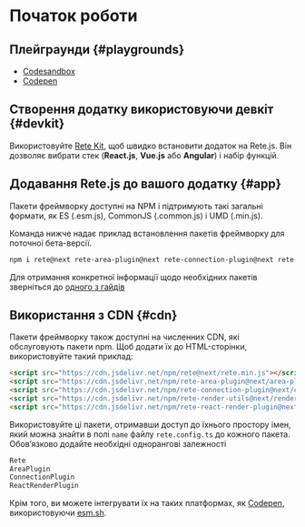 # Початок роботи


## Плейграунди {#playgrounds}

- [Codesandbox](https://codesandbox.io/s/rete-js-v2-yrzxe5)
- [Codepen](https://codepen.io/Ni55aN/pen/rNZKejd)

## Створення додатку використовуючи девкіт {#devkit}

Використовуйте [Rete Kit](/uk/docs/development/#rete-kit), щоб швидко встановити додаток на Rete.js. Він дозволяє вибрати стек (**React.js**, **Vue.js** або **Angular**) і набір функцій.

## Додавання Rete.js до вашого додатку {#app}

Пакети фреймворку доступні на NPM і підтримують такі загальні формати, як ES (.esm.js), CommonJS (.common.js) і UMD (.min.js).

Команда нижче надає приклад встановлення пакетів фреймворку для поточної бета-версії.

```bash
npm i rete@next rete-area-plugin@next rete-connection-plugin@next rete-render-utils@next rete-react-render-plugin@next react react-dom
```

Для отримання конкретної інформації щодо необхідних пакетів зверніться до [одного з гайдів](/uk/docs/guides/basic)


## Використання з CDN {#cdn}

Пакети фреймворку також доступні на численних CDN, які обслуговують пакети npm. Щоб додати їх до HTML-сторінки, використовуйте такий приклад:

```html
<script src="https://cdn.jsdelivr.net/npm/rete@next/rete.min.js"></script>
<script src="https://cdn.jsdelivr.net/npm/rete-area-plugin@next/area-plugin.min.js"></script>
<script src="https://cdn.jsdelivr.net/npm/rete-connection-plugin@next/connection-plugin.min.js"></script>
<script src="https://cdn.jsdelivr.net/npm/rete-render-utils@next/render-utils.min.js"></script>
<script src="https://cdn.jsdelivr.net/npm/rete-react-render-plugin@next/react-render-plugin.min.js"></script>
```

Використовуйте ці пакети, отримавши доступ до їхнього простору імен, який можна знайти в полі `name` файлу `rete.config.ts` до кожного пакета. Обов’язково додайте необхідні однорангові залежності

```js
Rete
AreaPlugin
ConnectionPlugin
ReactRenderPlugin
```

Крім того, ви можете інтегрувати їх на таких платформах, як [Codepen](https://codepen.io), використовуючи [esm.sh](https://esm.sh).
